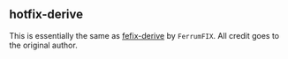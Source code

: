 ## hotfix-derive

This is essentially the same as
[fefix-derive](https://github.com/ferrumfix/ferrumfix/tree/develop/crates/fefix-derive)
by `FerrumFIX`. All credit goes to the original author.
